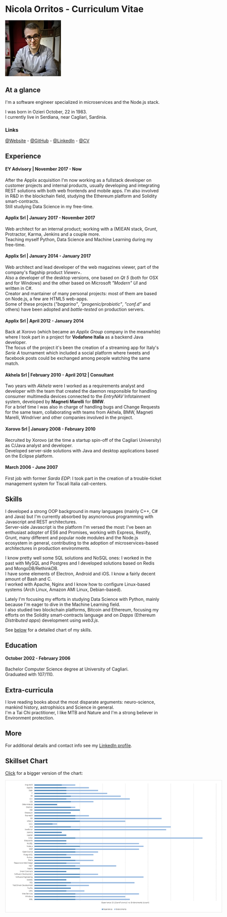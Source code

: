Nicola Orritos - Curriculum Vitae
=================================

<div class="picture">
    <img src="images/me_2.jpg" width="180px" height="180px">
</div>  


## At a glance

I'm a software engineer specialized in microservices and the Node.js stack.  

I was born in Ozieri October, 22 in 1983.  
I currently live in Serdiana, near Cagliari, Sardinia.  


### Links

[@Website](http://nicolaorritos.github.io) -
[@GitHub](https://github.com/NicolaOrritos) -
[@LinkedIn](https://www.linkedin.com/in/nicolaorritos) -
[@CV](http://nicolaorritos.github.io/cv_en.html)


## Experience

#### EY Advisory | November 2017 - Now
After the Applix acquisition I'm now working as a fullstack developer on customer projects and internal products, usually developing and integrating REST solutions with both web frontends and mobile apps.
I'm also involved in R&D in the blockchain field, studying the Ethereum platform and Solidity smart-contracts.  
Still studying Data Science in my free-time.

#### Applix Srl | January 2017 - November 2017
Web architect for an internal product; working with a (M)EAN stack, Grunt, Protractor, Karma, Jenkins and a couple more.  
Teaching myself Python, Data Science and Machine Learning during my free-time.

#### Applix Srl | January 2014 - January 2017
Web architect and lead developer of the web magazines viewer, part of the company's flagship product _Viewer+_.  
Also a developer of the desktop versions, one based on _Qt 5_ (both for OSX and for Windows) and the other based on Microsoft _"Modern" UI_ and written in C#.  
Creator and mantainer of many personal projects: most of them are based on Node.js, a few are HTML5 web-apps.  
Some of these projects (_"bagarino"_, _"progenic/probiotic"_, _"conf.d"_ and others) have been adopted and _battle-tested_ on production servers.

#### Applix Srl | April 2012 - January 2014
Back at Xorovo (which became an _Applix Group_ company in the meanwhile) where I took part in a project for __Vodafone Italia__ as a backend Java developer.  
The focus of the project it's been the creation of a streaming app for Italy's _Serie A_ tournament which included a social platform where tweets and facebook posts could be exchanged among people watching the same match.

#### Akhela Srl | February 2010 - April 2012 | Consultant
Two years with _Akhela_ were I worked as a requirements analyst and developer with the team that created the daemon responsible for handling consumer multimedia devices connected to the _EntryNAV_ Infotainment system, developed by __Magneti Marelli__ for __BMW__.  
For a brief time I was also in charge of handling bugs and Change Requests for the same team, collaborating with teams from Akhela, BMW, Magneti Marelli, Windriver and other companies involved in the project.

#### Xorovo Srl | January 2008 - February 2010
Recruited by Xorovo (at the time a startup spin-off of the Cagliari University) as C/Java analyst and developer.  
Developed server-side solutions with Java and desktop applications based on the Eclipse platform.

#### March 2006 - June 2007
First job with former _Sarda EDP_: I took part in the creation of a trouble-ticket management system for Tiscali Italia call-centers.


## Skills
I developed a strong OOP background in many languages (mainly C++, C# and Java) but I'm currently absorbed by asyncronous programming with Javascript and REST architectures.  
Server-side Javascript is the platform I'm versed the most: I've been an enthusiast adopter of ES6 and Promises, working with Express, Restify, Grunt, many different and popular node modules and the Node.js ecosystem in general, contributing to the adoption of microservices-based architectures in production environments.

I know pretty well some SQL solutions and NoSQL ones: I worked in the past with MySQL and Postgres and I developed solutions based on Redis and MongoDB/RethinkDB.  
I have some elements of Electron, Android and iOS.
I know a fairly decent amount of Bash and C.  
I worked with Apache, Nginx and I know how to configure Linux-based systems (Arch Linux, Amazon AMI Linux, Debian-based).

Lately I'm focusing my efforts in studying Data Science with Python, mainly because I'm eager to dive in the Machine Learning field.  
I also studied two blockchain platforms, Bitcoin and Ethereum, focusing my efforts on the Solidity smart-contracts language and on _Dapps_ (Ethereum _Distributed apps_) development using _web3.js_.

See [below](#skillset-chart) for a detailed chart of my skills.


## Education

#### October 2002 - February 2006
Bachelor Computer Science degree at University of Cagliari.  
Graduated with 107/110.


## Extra-curricula
I love reading books about the most disparate arguments: neuro-science, mankind history, astrophisics and Science in general.  
I'm a Tai Chi practitioner, I like MTB and Nature and I'm a strong believer in Environment protection.

## More
For additional details and contact info see my [LinkedIn profile](http://it.linkedin.com/in/nicolaorritos/).


## <a name="skillset-chart"></a>Skillset Chart
[Click](images/Skillset.png) for a bigger version of the chart:

<div class="picture">
    <a href="images/Skillset.png" title="Skillset Chart - Click for a bigger version">
        <img src="images/Skillset.png" style="max-width: 700px;" title="Skillset Chart - Click for a bigger version">
    </a>
</div>  
